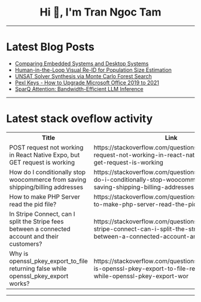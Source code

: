<h1 align="center">Hi 👋, I'm Tran Ngoc Tam</h1>

---

# Latest Blog Posts 
<!-- BLOG-POST-LIST:START -->
- [Comparing Embedded Systems and Desktop Systems](https://dev.to/jpdengler/comparing-embedded-systems-and-desktop-systems-2lm6)
- [Human-in-the-Loop Visual Re-ID for Population Size Estimation](https://dev.to/mikeyoung44/human-in-the-loop-visual-re-id-for-population-size-estimation-1an)
- [UNSAT Solver Synthesis via Monte Carlo Forest Search](https://dev.to/mikeyoung44/unsat-solver-synthesis-via-monte-carlo-forest-search-3m22)
- [Pexl Keys - How to Upgrade Microsoft Office 2019 to 2021](https://dev.to/pexlkeys/pexl-keys-how-to-upgrade-microsoft-office-2019-to-2021-8i7)
- [SparQ Attention: Bandwidth-Efficient LLM Inference](https://dev.to/mikeyoung44/sparq-attention-bandwidth-efficient-llm-inference-493p)
<!-- BLOG-POST-LIST:END -->

---

# Latest stack oveflow activity
<table>
  <tr><th>Title</th><th>Link</th></tr>
  <!-- STACKOVERFLOW:START --><tr><td>POST request not working in React Native Expo, but GET request is working</td><td>https://stackoverflow.com/questions/78754686/post-request-not-working-in-react-native-expo-but-get-request-is-working</td></tr><tr><td>How do I conditionally stop woocommerce from saving shipping/billing addresses</td><td>https://stackoverflow.com/questions/78754654/how-do-i-conditionally-stop-woocommerce-from-saving-shipping-billing-addresses</td></tr><tr><td>How to make PHP Server read the pid file?</td><td>https://stackoverflow.com/questions/78754585/how-to-make-php-server-read-the-pid-file</td></tr><tr><td>In Stripe Connect, can I split the Stripe fees between a connected account and their customers?</td><td>https://stackoverflow.com/questions/78754507/in-stripe-connect-can-i-split-the-stripe-fees-between-a-connected-account-and-t</td></tr><tr><td>Why is openssl_pkey_export_to_file returning false while openssl_pkey_export works?</td><td>https://stackoverflow.com/questions/78754237/why-is-openssl-pkey-export-to-file-returning-false-while-openssl-pkey-export-wor</td></tr><!-- STACKOVERFLOW:END -->
</table>

---


